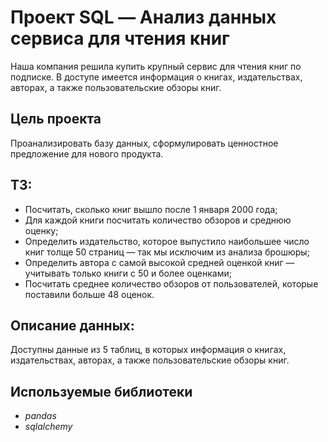 # Проект SQL — Анализ данных сервиса для чтения книг
Наша компания решила купить крупный сервис для чтения книг по подписке. В доступе имеется информация о книгах, издательствах, авторах, а также пользовательские обзоры книг.

## Цель проекта
Проанализировать базу данных, сформулировать ценностное предложение для нового продукта.

## ТЗ:

* Посчитать, сколько книг вышло после 1 января 2000 года;
* Для каждой книги посчитать количество обзоров и среднюю оценку;
* Определить издательство, которое выпустило наибольшее число книг толще 50 страниц — так мы исключим из анализа брошюры;
* Определить автора с самой высокой средней оценкой книг — учитывать только книги с 50 и более оценками;
* Посчитать среднее количество обзоров от пользователей, которые поставили больше 48 оценок.

## Описание данных:
Доступны данные из 5 таблиц, в которых информация о книгах, издательствах, авторах, а также пользовательские обзоры книг. 

## Используемые библиотеки
- *pandas*
- *sqlalchemy*